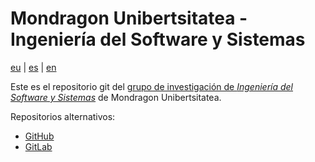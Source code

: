 # Mondragon Unibertsitatea - Ingeniería del Software y Sistemas

[eu](./README.md) | [es](./README.es.md) | [en](./README.en.md)

Este es el repositorio git del [grupo de investigación de *Ingeniería del Software y Sistemas*](https://www.mondragon.edu/es/investigacion/ingenieria-tecnologia/grupos-investigacion-transferencia/-/mu-inv-mapping/grupo/ingenieria-del-sw-y-sistemas) de Mondragon Unibertsitatea.

Repositorios alternativos:

- [GitHub](https://github.com/mu-sse)
- [GitLab](https://gitlab.com/mu-sse)